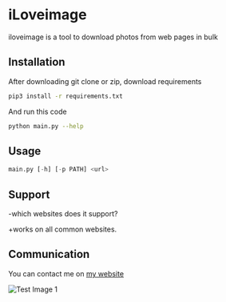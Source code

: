 # iLoveimage

iloveimage is a tool to download photos from web pages in bulk

## Installation

After downloading git clone or zip, download requirements

```bash
pip3 install -r requirements.txt
```
And run this code
```bash
python main.py --help
```

## Usage

```python
main.py [-h] [-p PATH] <url>
```

## Support

-which websites does it support?

+works on all common websites.

## Communication

You can contact me on [my website](https://canertuysuz.com)

![Test Image 1](creator.png)
